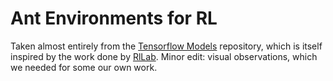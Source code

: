 # Ant Environments for RL

Taken almost entirely from the [Tensorflow Models](https://github.com/tensorflow/models/tree/master/research/efficient-hrl/environments) repository, which is itself inspired by the work done by [RlLab](https://github.com/rll/rllab/blob/master/rllab/envs/mujoco/). Minor edit: visual observations, which we needed for some our own work.

